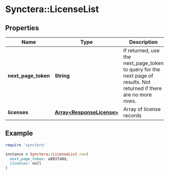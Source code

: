 # Synctera::LicenseList

## Properties

| Name | Type | Description | Notes |
| ---- | ---- | ----------- | ----- |
| **next_page_token** | **String** | If returned, use the next_page_token to query for the next page of results. Not returned if there are no more rows. | [optional] |
| **licenses** | [**Array&lt;ResponseLicense&gt;**](ResponseLicense.md) | Array of license records | [optional] |

## Example

```ruby
require 'synctera'

instance = Synctera::LicenseList.new(
  next_page_token: a8937a0d,
  licenses: null
)
```

